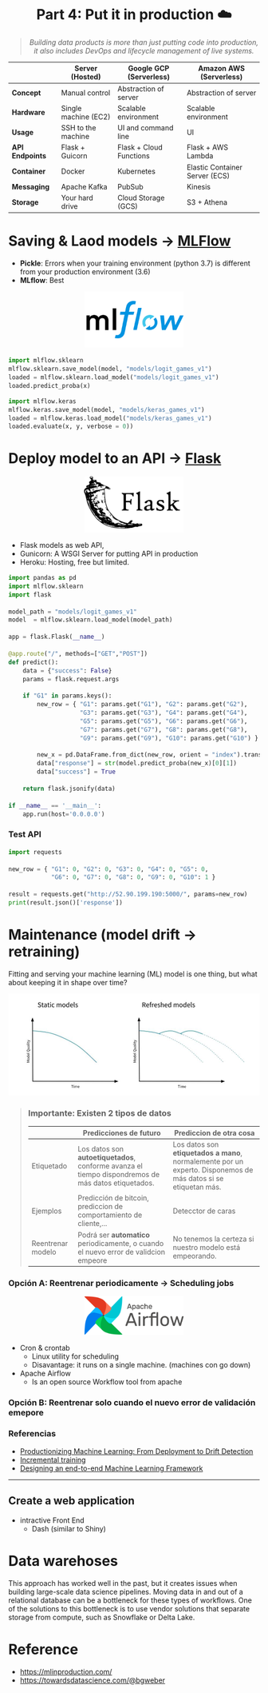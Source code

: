 <h1 align="center">Part 4: Put it in production ☁️</h1>

> <p  align="center"><em>
>  Building data products is more than just putting code into production,<br>
>  it also includes DevOps and lifecycle management of live systems.
> </em></p>

|                   | Server (Hosted)      | Google GCP (Serverless) | Amazon AWS (Serverless) |
|-------------------|----------------------|-------------------------|-------------------------|
| **Concept**       | Manual control       | Abstraction of server   | Abstraction of server   |
| **Hardware**      | Single machine (EC2) | Scalable environment    | Scalable environment    |
| **Usage**         | SSH to the machine   | UI and command line     | UI                      |
| **API Endpoints** | Flask + Guicorn      | Flask + Cloud Functions | Flask + AWS Lambda      |
| **Container**     | Docker               | Kubernetes              | Elastic Container Server (ECS) |
| **Messaging**     | Apache Kafka         | PubSub                  | Kinesis                 |
| **Storage**       | Your hard drive      | Cloud Storage (GCS)     | S3 + Athena             |

# Saving & Laod models → [MLFlow](https://mlflow.org/)

- **Pickle**: Errors when your training environment (python 3.7) is different from your production environment (3.6)
- **MLflow**: Best
  
<p align="center"><img width="200" src="img/mlflow.png"></p>

```python
import mlflow.sklearn
mlflow.sklearn.save_model(model, "models/logit_games_v1")
loaded = mlflow.sklearn.load_model("models/logit_games_v1")
loaded.predict_proba(x)
```

```python
import mlflow.keras
mlflow.keras.save_model(model, "models/keras_games_v1")
loaded = mlflow.keras.load_model("models/keras_games_v1")
loaded.evaluate(x, y, verbose = 0))
```


# Deploy model to an API → [Flask](https://flask.palletsprojects.com/)

<p align="center"><img width="200" src="img/flask.png"></p>

- Flask models as web API,
- Gunicorn: A WSGI Server for putting API in production
- Heroku: Hosting, free but limited.

```python
import pandas as pd
import mlflow.sklearn
import flask

model_path = "models/logit_games_v1"
model  = mlflow.sklearn.load_model(model_path)

app = flask.Flask(__name__)

@app.route("/", methods=["GET","POST"])
def predict():
    data = {"success": False}
    params = flask.request.args

    if "G1" in params.keys(): 
        new_row = { "G1": params.get("G1"), "G2": params.get("G2"), 
                    "G3": params.get("G3"), "G4": params.get("G4"), 
                    "G5": params.get("G5"), "G6": params.get("G6"), 
                    "G7": params.get("G7"), "G8": params.get("G8"), 
                    "G9": params.get("G9"), "G10": params.get("G10") }

        new_x = pd.DataFrame.from_dict(new_row, orient = "index").transpose()                
        data["response"] = str(model.predict_proba(new_x)[0][1])
        data["success"] = True

    return flask.jsonify(data)

if __name__ == '__main__':
    app.run(host='0.0.0.0')
```
### Test API

```python
import requests

new_row = { "G1": 0, "G2": 0, "G3": 0, "G4": 0, "G5": 0,
            "G6": 0, "G7": 0, "G8": 0, "G9": 0, "G10": 1 }

result = requests.get("http://52.90.199.190:5000/", params=new_row)
print(result.json()['response'])
```


# Maintenance (model drift → retraining)

Fitting and serving your machine learning (ML) model is one thing, but what about keeping it in shape over time?

![](img/model_drift.jpg)




> ### Importante: Existen 2 tipos de datos
>
> |            | Predicciones de futuro | Prediccion de otra cosa |
> |------------|------------------------|-------------------------|
> | Etiquetado | Los datos son **autoetiquetados**, conforme avanza el tiempo dispondremos de más datos etiquetados. | Los datos son **etiquetados a mano**, normalemente por un experto. Disponemos de más datos si se etiquetan más. |
> | Ejemplos   | Predicción de bitcoin, prediccion de comportamiento de cliente,... | Detecctor de caras |
> | Reentrenar modelo | Podrá ser **automatico** periodicamente, o cuando el nuevo error de validcion empeore | No tenemos la certeza si nuestro modelo está empeorando. |

### Opción A: Reentrenar periodicamente → Scheduling jobs

<p align="center"><img width="200" src="img/airflow.png"></p>

- Cron & crontab
  - Linux utility for scheduling
  - Disavantage:  it runs on a single machine. (machines con go down)
- Apache Airflow
  - Is an open source Workflow tool from apache

  
  
### Opción B: Reentrenar solo cuando el nuevo error de validación emepore


### Referencias
- [Productionizing Machine Learning: From Deployment to Drift Detection](https://databricks.com/blog/2019/09/18/productionizing-machine-learning-from-deployment-to-drift-detection.html)
- [Incremental training](https://medium.com/vantageai/keeping-your-ml-model-in-shape-with-kafka-airflow-and-mlflow-143d20024ba6)
- [Designing an end-to-end Machine Learning Framework](https://medium.com/@awaiskaleem/designing-an-end-to-end-machine-learning-framework-using-databricks-mlflow-apache-airflow-and-aws-f5257806faf3)


---

## Create a web application
- intractive Front End
  - Dash (similar to Shiny)


# Data warehoses

This approach has worked well in the past, but it creates issues when building large-scale data science pipelines. Moving data in and out of a relational database can be a bottleneck for these types of workflows. One of the solutions to this bottleneck is to use vendor solutions that separate storage from compute, such as Snowflake or Delta Lake.

# Reference
- https://mlinproduction.com/
- https://towardsdatascience.com/@bgweber

